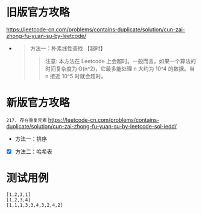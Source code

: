 
# 旧版官方攻略

https://leetcode-cn.com/problems/contains-duplicate/solution/cun-zai-zhong-fu-yuan-su-by-leetcode/
- > 方法一：朴素线性查找 【超时】
  >> 注意: 本方法在 Leetcode 上会超时。一般而言，如果一个算法的时间复杂度为 O(n^2)，它最多能处理 n 大约为 10^4 的数据。当 n 接近 10^5 时就会超时。

# 新版官方攻略

`217. 存在重复元素` https://leetcode-cn.com/problems/contains-duplicate/solution/cun-zai-zhong-fu-yuan-su-by-leetcode-sol-iedd/
- 方法一：排序
- [x] 方法二：哈希表

# 测试用例

```
[1,2,3,1]
[1,2,3,4]
[1,1,1,3,3,4,3,2,4,2]
```
